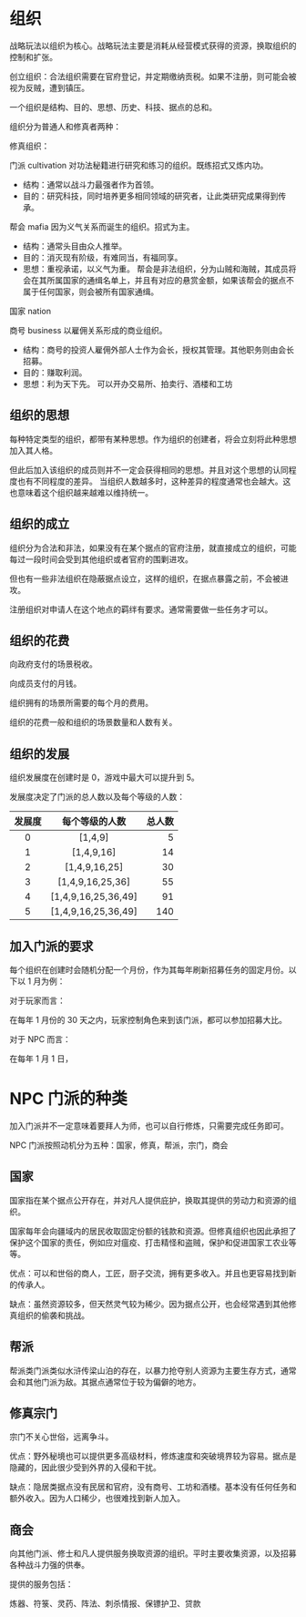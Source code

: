 # 组织

战略玩法以组织为核心。战略玩法主要是消耗从经营模式获得的资源，换取组织的控制和扩张。

创立组织：合法组织需要在官府登记，并定期缴纳贡税。如果不注册，则可能会被视为反贼，遭到镇压。

一个组织是结构、目的、思想、历史、科技、据点的总和。

组织分为普通人和修真者两种：

修真组织：

门派 cultivation
对功法秘籍进行研究和练习的组织。既练招式又炼内功。

- 结构：通常以战斗力最强者作为首领。
- 目的：研究科技，同时培养更多相同领域的研究者，让此类研究成果得到传承。

帮会 mafia
因为义气关系而诞生的组织。招式为主。

- 结构：通常头目由众人推举。
- 目的：消灭现有阶级，有难同当，有福同享。
- 思想：重视承诺，以义气为重。
  帮会是非法组织，分为山贼和海贼，其成员将会在其所属国家的通缉名单上，并且有对应的悬赏金额，如果该帮会的据点不属于任何国家，则会被所有国家通缉。

国家 nation

商号 business
以雇佣关系形成的商业组织。

- 结构：商号的投资人雇佣外部人士作为会长，授权其管理。其他职务则由会长招募。
- 目的：赚取利润。
- 思想：利为天下先。
  可以开办交易所、拍卖行、酒楼和工坊

## 组织的思想

每种特定类型的组织，都带有某种思想。作为组织的创建者，将会立刻将此种思想加入其人格。

但此后加入该组织的成员则并不一定会获得相同的思想。并且对这个思想的认同程度也有不同程度的差异。
当组织人数越多时，这种差异的程度通常也会越大。这也意味着这个组织越来越难以维持统一。

## 组织的成立

组织分为合法和非法，如果没有在某个据点的官府注册，就直接成立的组织，可能每过一段时间会受到其他组织或者官府的围剿进攻。

但也有一些非法组织在隐蔽据点设立，这样的组织，在据点暴露之前，不会被进攻。

注册组织对申请人在这个地点的羁绊有要求。通常需要做一些任务才可以。

## 组织的花费

向政府支付的场景税收。

向成员支付的月钱。

组织拥有的场景所需要的每个月的费用。

组织的花费一般和组织的场景数量和人数有关。

## 组织的发展

组织发展度在创建时是 0，游戏中最大可以提升到 5。

发展度决定了门派的总人数以及每个等级的人数：

| 发展度 |   每个等级的人数    | 总人数 |
| :----: | :-----------------: | -----: |
|   0    |       [1,4,9]       |      5 |
|   1    |     [1,4,9,16]      |     14 |
|   2    |    [1,4,9,16,25]    |     30 |
|   3    |  [1,4,9,16,25,36]   |     55 |
|   4    | [1,4,9,16,25,36,49] |     91 |
|   5    | [1,4,9,16,25,36,49] |    140 |

## 加入门派的要求

每个组织在创建时会随机分配一个月份，作为其每年刷新招募任务的固定月份。以下以 1 月为例：

对于玩家而言：

在每年 1 月份的 30 天之内，玩家控制角色来到该门派，都可以参加招募大比。

对于 NPC 而言：

在每年 1 月 1 日，

# NPC 门派的种类

加入门派并不一定意味着要拜人为师，也可以自行修炼，只需要完成任务即可。

NPC 门派按照动机分为五种：国家，修真，帮派，宗门，商会

## 国家

国家指在某个据点公开存在，并对凡人提供庇护，换取其提供的劳动力和资源的组织。

国家每年会向疆域内的居民收取固定份额的钱款和资源。但修真组织也因此承担了保护这个国家的责任，例如应对瘟疫、打击精怪和盗贼，保护和促进国家工农业等等。

优点：可以和世俗的商人，工匠，厨子交流，拥有更多收入。并且也更容易找到新的传承人。

缺点：虽然资源较多，但天然灵气较为稀少。因为据点公开，也会经常遇到其他修真组织的偷袭和挑战。

## 帮派

帮派类门派类似水浒传梁山泊的存在，以暴力抢夺别人资源为主要生存方式，通常会和其他门派为敌。其据点通常位于较为偏僻的地方。

## 修真宗门

宗门不关心世俗，远离争斗。

优点：野外秘境也可以提供更多高级材料，修炼速度和突破境界较为容易。据点是隐藏的，因此很少受到外界的入侵和干扰。

缺点：隐居类据点没有民居和官府，没有商号、工坊和酒楼。基本没有任何任务和额外收入。因为人口稀少，也很难找到新人加入。

## 商会

向其他门派、修士和凡人提供服务换取资源的组织。平时主要收集资源，以及招募各种战斗力强的供奉。

提供的服务包括：

炼器、符箓、灵药、阵法、刺杀情报、保镖护卫、贷款

#
